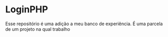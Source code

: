 # LoginPHP
Esse repositório é uma adição a meu banco de experiência. É uma parcela de um projeto na qual trabalho
